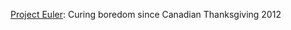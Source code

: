 <p><a href="http://projecteuler.net/problems">Project Euler</a>: Curing boredom since Canadian Thanksgiving 2012</p>
